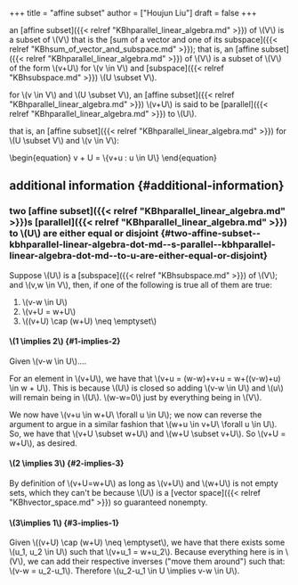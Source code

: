 +++
title = "affine subset"
author = ["Houjun Liu"]
draft = false
+++

an [affine subset]({{< relref "KBhparallel_linear_algebra.md" >}}) of \\(V\\) is a subset of \\(V\\) that is the [sum of a vector and one of its subspace]({{< relref "KBhsum_of_vector_and_subspace.md" >}}); that is, an [affine subset]({{< relref "KBhparallel_linear_algebra.md" >}}) of \\(V\\) is a subset of \\(V\\) of the form \\(v+U\\) for \\(v \in V\\) and [subspace]({{< relref "KBhsubspace.md" >}}) \\(U \subset V\\).

for \\(v \in V\\) and \\(U \subset V\\), an [affine subset]({{< relref "KBhparallel_linear_algebra.md" >}}) \\(v+U\\) is said to be [parallel]({{< relref "KBhparallel_linear_algebra.md" >}}) to \\(U\\).

that is, an [affine subset]({{< relref "KBhparallel_linear_algebra.md" >}}) for \\(U \subset V\\) and \\(v \in V\\):

\begin{equation}
v + U = \\{v+u : u \in U\\}
\end{equation}


## additional information {#additional-information}


### two [affine subset]({{< relref "KBhparallel_linear_algebra.md" >}})s [parallel]({{< relref "KBhparallel_linear_algebra.md" >}}) to \\(U\\) are either equal or disjoint {#two-affine-subset--kbhparallel-linear-algebra-dot-md--s-parallel--kbhparallel-linear-algebra-dot-md--to-u-are-either-equal-or-disjoint}

Suppose \\(U\\) is a [subspace]({{< relref "KBhsubspace.md" >}}) of \\(V\\); and \\(v,w \in V\\), then, if one of the following is true all of them are true:

1.  \\(v-w \in U\\)
2.  \\(v+U = w+U\\)
3.  \\((v+U) \cap (w+U) \neq \emptyset\\)


#### \\(1 \implies 2\\) {#1-implies-2}

Given \\(v-w \in U\\)....

For an element in \\(v+U\\), we have that \\(v+u = (w-w)+v+u = w+((v-w)+u) \in w + U\\). This is because \\(U\\) is closed so adding \\(v-w \in U\\) and \\(u\\) will remain being in \\(U\\). \\(w-w=0\\) just by everything being in \\(V\\).

We now have \\(v+u \in w+U\ \forall u \in U\\); we now can reverse the argument to argue in a similar fashion that \\(w+u \in v+U\ \forall u \in U\\). So, we have that \\(v+U \subset w+U\\) and \\(w+U \subset v+U\\). So \\(v+U = w+U\\), as desired.


#### \\(2 \implies 3\\) {#2-implies-3}

By definition of \\(v+U=w+U\\) as long as \\(v+U\\) and \\(w+U\\) is not empty sets, which they can't be because \\(U\\) is a [vector space]({{< relref "KBhvector_space.md" >}}) so guaranteed nonempty.


#### \\(3\implies 1\\) {#3-implies-1}

Given \\((v+U) \cap (w+U) \neq \emptyset\\), we have that there exists some \\(u\_1, u\_2 \in U\\) such that \\(v+u\_1 = w+u\_2\\). Because everything here is in \\(V\\), we can add their respective inverses ("move them around") such that: \\(v-w = u\_2-u\_1\\). Therefore \\(u\_2-u\_1 \in U \implies v-w \in U\\).